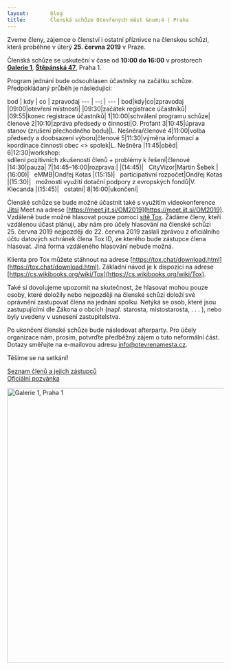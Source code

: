 ```yaml
---
layout:       blog
title:        Členská schůze Otevřených měst &num;4 | Praha
---
```

Zveme členy, zájemce o členství i ostatní příznivce na členskou schůzi, která proběhne v&nbsp;úterý&nbsp;**25.&nbsp;června&nbsp;2019** v Praze.

Členská schůze se uskuteční v čase od **10:00 do 16:00** v prostorech **[Galerie 1](https://www.praha1.cz/kultura/galerie-1/)**, **[Štěpánská 47](https://www.openstreetmap.org/?mlat=50.07966&mlon=14.42564#map=17/50.07967/14.42564&layers=N)**, Praha 1.

Program jednání bude odsouhlasen účastníky na začátku schůze. Předpokládaný průběh je následující:

bod | kdy | co | zpravodaj
--- | --: | --- |
bod|kdy|co|zpravodaj
|09:00|otevření místnosti|
|09:30|začátek registrace účastníků|
|09:55|konec registrace účastníků|
1|10:00|schválení programu schůze|členové
2|10:10|zpráva předsedy o činnosti|O. Profant
3|10:45|úprava stanov (zrušení přechodného bodu)|L. Nešněra/členové
4|11:00|volba předsedy a doobsazení výboru|členové
5|11:30|výměna informací a koordinace činnosti obec <> spolek|L. Nešněra
|11:45|oběd|
6|12:30|workshop:<br>sdílení pozitivních zkušeností členů + problémy k řešení|členové
|14:30|pauza|
7|14:45–16:00|rozprava:|
|(14:45)|&nbsp;&nbsp;&nbsp;CityVizor|Martin Šebek
|(16:00)|&nbsp;&nbsp;&nbsp;eMMB|Ondřej Kotas
|(15:15)|&nbsp;&nbsp;&nbsp;participativní rozpočet|Ondřej Kotas
|(15:30)|&nbsp;&nbsp;&nbsp;možnosti využití dotační podpory z evropských fondů|V. Klecanda
|(15:45)|&nbsp;&nbsp;&nbsp;ostatní|
8|16:00|ukončení|

Členské schůze se bude možné účastnit také s využitím videokonference [Jitsi](https://en.wikipedia.org/wiki/Jitsi) Meet na adrese [https://meet.jit.si/OM2019](https://meet.jit.si/OM2019). Vzdáleně bude možné hlasovat pouze pomocí [sítě Tox](https://cs.wikipedia.org/wiki/Tox). Žádáme členy, kteří vzdálenou účast plánují, aby nám pro účely hlasování na členské schůzi 25. června 2019 nejpozději do 22. června 2019 zaslali zprávou z oficiálního účtu datových schránek člena Tox ID, ze kterého bude zástupce člena hlasovat. Jiná forma vzdáleného hlasování nebude možná.

Klienta pro Tox můžete stáhnout na adrese [https://tox.chat/download.html](https://tox.chat/download.html).
Základní návod je k dispozici na adrese [https://cs.wikibooks.org/wiki/Tox](https://cs.wikibooks.org/wiki/Tox).

Také si dovolujeme upozornit na skutečnost, že hlasovat mohou pouze osoby, které doložily nebo nejpozději na členské schůzi doloží své oprávnění zastupovat člena na jednání spolku. Netýká se osob, které jsou zastupujícími dle Zákona o obcích (např. starosta, místostarosta, . . . ), nebo byly uvedeny v usnesení zastupitelstva.

Po ukončení členské schůze bude následovat afterparty. Pro účely organizace nám, prosím, potvrďte předběžný zájem o tuto neformální část. Dotazy směřujte na e-mailovou adresu  [info@otevrenamesta.cz](mailto:info@otevrenamesta.cz).

Těšíme se na setkání!



[Seznam členů a jejich zástupců](http://www.otevrenamesta.cz/clenstvi/#Seznam_členů)<br />
[Oficiální pozvánka](https://gitlab.com/otevrenamesta/documents/raw/master/schuze/2018_06_28/pozvanka/pozvanka.pdf)


<p><img width="640" alt="Galerie 1, Praha 1" src="https://www.praha1.cz/app/uploads/2019/04/Galerie-768x512.jpg"></a></p>